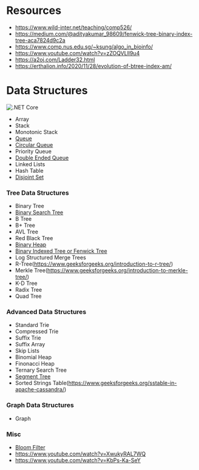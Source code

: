 # Resources

* https://www.wild-inter.net/teaching/comp526/
* https://medium.com/@adityakumar_98609/fenwick-tree-binary-index-tree-aca7824d9c2a
* https://www.comp.nus.edu.sg/~ksung/algo_in_bioinfo/
* https://www.youtube.com/watch?v=zZOQVLll9u4
* https://a2oj.com/Ladder32.html
* https://erthalion.info/2020/11/28/evolution-of-btree-index-am/

# Data Structures

![.NET Core](https://github.com/pavankoppineni/data_structures/workflows/.NET%20Core/badge.svg)

* Array
* Stack
* Monotonic Stack
* [Queue](./src/DataStructures/Queue)
* [Circular Queue](./src/DataStructures/CircularQueue)
* Priority Queue
* [Double Ended Queue](./src/DataStructures/DoubleEndedQueue)
* Linked Lists
* Hash Table
* [Disjoint Set](./src/DataStructures/DisjointSet)


### Tree Data Structures

* Binary Tree
* [Binary Search Tree](./src/DataStructures/Tree/BinarySearchTree)
* B Tree
* B+ Tree
* AVL Tree
* Red Black Tree
* [Binary Heap](./src/DataStructures/Heap)
* [Binary Indexed Tree or Fenwick Tree](./src/DataStructures/Tree/BinaryIndexedTree)
* Log Structured Merge Trees
* R-Tree(https://www.geeksforgeeks.org/introduction-to-r-tree/)
* Merkle Tree(https://www.geeksforgeeks.org/introduction-to-merkle-tree/)
* K-D Tree
* Radix Tree
* Quad Tree

### Advanced Data Structures

* Standard Trie
* Compressed Trie
* Suffix Trie
* Suffix Array
* Skip Lists
* Binomial Heap
* Finonacci Heap
* Ternary Search Tree
* [Segment Tree](./src/DataStructures/Tree/SegmentTree)
* Sorted Strings Table(https://www.geeksforgeeks.org/sstable-in-apache-cassandra/)

### Graph Data Structures

* Graph

### Misc

* [Bloom Filter](https://www.geeksforgeeks.org/bloom-filters-introduction-and-python-implementation/)
* https://www.youtube.com/watch?v=XwukyRAL7WQ
* https://www.youtube.com/watch?v=KbPs-Ka-SeY
